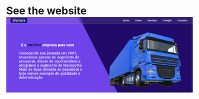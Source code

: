 <html>
<h1> See the website <hi1/>
<img src="./img/foto-site.png"/>           
   <div  class="breve
   <a href="https://gustavomalimpensa.github.io/My-First-Website-volunteer-//"> 
   </a>
   </div>   
<html/>



